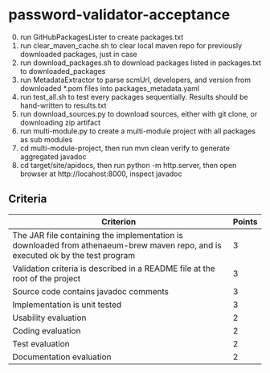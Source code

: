 # password-validator-acceptance

0. run GitHubPackagesLister to create packages.txt
1. run clear_maven_cache.sh to clear local maven repo for previously downloaded packages, just in case
2. run download_packages.sh to download packages listed in packages.txt to downloaded_packages
3. run MetadataExtractor to parse scmUrl, developers, and version from downloaded *.pom files into packages_metadata.yaml
4. run test_all.sh to test every packages sequentially. Results should be hand-written to results.txt
5. run download_sources.py to download sources, either with git clone, or downloading zip artifact
6. run multi-module.py to create a multi-module project with all packages as sub modules
7. cd multi-module-project, then run mvn clean verify to generate aggregated javadoc
8. cd target/site/apidocs, then run python -m http.server, then open browser at http://locahost:8000, inspect javadoc

## Criteria

| Criterion                                         | Points |
|--------------------------------------------------|--------|
| The JAR file containing the implementation is downloaded from athenaeum-brew maven repo, and is executed ok by the test program | 3      |
| Validation criteria is described in a README file at the root of the project           | 3      |
| Source code contains javadoc comments                                                | 3      |
| Implementation is unit tested                                                       | 3      |
| Usability evaluation                                                                 | 2      |
| Coding evaluation                                                                    | 2      |
| Test evaluation                                                                   | 2      |
| Documentation evaluation                                                            | 2      |
